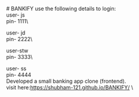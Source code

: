 #   B A N K I F Y 
 
use the following details to login: \
user- js \
pin-  1111\

user- jd\
pin-  2222\

user-stw\
pin- 3333\

user- ss\
pin-  4444\
 
Developed a small banking app clone (frontend).\
visit here:https://shubham-121.github.io/BANKIFY/ \
